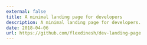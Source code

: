 ```yaml
---
external: false
title: A minimal landing page for developers
description: A minimal landing page for developers.
date: 2018-04-06
url: https://github.com/flexdinesh/dev-landing-page
---
```

